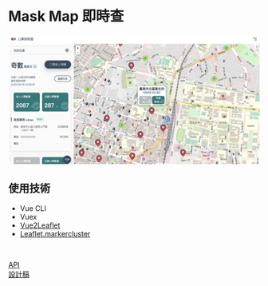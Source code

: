 # Mask Map 即時查

![](./demo.png)

## 使用技術
- Vue CLI
- Vuex
- [Vue2Leaflet](https://github.com/vue-leaflet/Vue2Leaflet)
- [Leaflet.markercluster](https://github.com/Leaflet/Leaflet.markercluster)

<br>

[API](https://challenge.thef2e.com/news/21)<br>
[設計稿](https://xd.adobe.com/view/6e126433-68ec-45ce-6c7d-62ac0cede399-1823/)